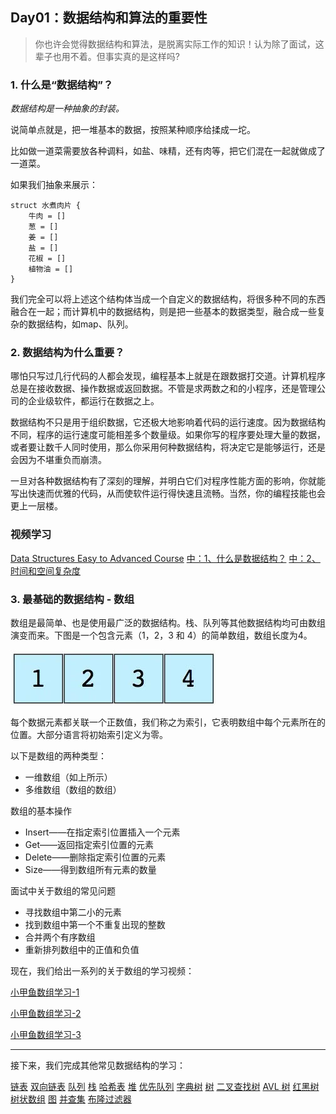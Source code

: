 ## Day01：数据结构和算法的重要性

> 你也许会觉得数据结构和算法，是脱离实际工作的知识！认为除了面试，这辈子也用不着。但事实真的是这样吗?

### 1. 什么是“数据结构”？

*数据结构是一种抽象的封装。*

说简单点就是，把一堆基本的数据，按照某种顺序给揉成一坨。

比如做一道菜需要放各种调料，如盐、味精，还有肉等，把它们混在一起就做成了一道菜。

如果我们抽象来展示：

```
struct 水煮肉片 { 
    牛肉 = []
    葱 = []
    姜 = []
    盐 = []
    花椒 = []
    植物油 = []
}
```

我们完全可以将上述这个结构体当成一个自定义的数据结构，将很多种不同的东西融合在一起；而计算机中的数据结构，则是把一些基本的数据类型，融合成一些复杂的数据结构，如map、队列。

### 2. 数据结构为什么重要？

哪怕只写过几行代码的人都会发现，编程基本上就是在跟数据打交道。计算机程序总是在接收数据、操作数据或返回数据。不管是求两数之和的小程序，还是管理公司的企业级软件，都运行在数据之上。

数据结构不只是用于组织数据，它还极大地影响着代码的运行速度。因为数据结构不同，程序的运行速度可能相差多个数量级。如果你写的程序要处理大量的数据，或者要让数千人同时使用，那么你采用何种数据结构，将决定它是能够运行，还是会因为不堪重负而崩溃。

一旦对各种数据结构有了深刻的理解，并明白它们对程序性能方面的影响，你就能写出快速而优雅的代码，从而使软件运行得快速且流畅。当然，你的编程技能也会更上一层楼。

### 视频学习

[Data Structures Easy to Advanced Course](https://www.youtube.com/watch?v=RBSGKlAvoiM)
[中：1、什么是数据结构？](https://www.youtube.com/watch?v=hkwi2rQlPak&list=PLV5qT67glKSGFkKRDyuMfwcL-hwXOc4q_)
[中：2、时间和空间复杂度 ](https://www.youtube.com/watch?v=7_UkcocEmDs&list=PLV5qT67glKSGFkKRDyuMfwcL-hwXOc4q_&index=2)

### 3. 最基础的数据结构 - 数组

数组是最简单、也是使用最广泛的数据结构。栈、队列等其他数据结构均可由数组演变而来。下图是一个包含元素（1，2，3 和 4）的简单数组，数组长度为4。

![](./img/01-001.jpg)

每个数据元素都关联一个正数值，我们称之为索引，它表明数组中每个元素所在的位置。大部分语言将初始索引定义为零。

以下是数组的两种类型：

- 一维数组（如上所示）
- 多维数组（数组的数组）

数组的基本操作
- Insert——在指定索引位置插入一个元素
- Get——返回指定索引位置的元素
- Delete——删除指定索引位置的元素
- Size——得到数组所有元素的数量

面试中关于数组的常见问题
- 寻找数组中第二小的元素
- 找到数组中第一个不重复出现的整数
- 合并两个有序数组
- 重新排列数组中的正值和负值

现在，我们给出一系列的关于数组的学习视频：

[小甲鱼数组学习-1](https://www.youtube.com/watch?v=13bNE3pGcIg)

[小甲鱼数组学习-2](https://www.youtube.com/watch?v=Msm84syHpHQ)

[小甲鱼数组学习-3](https://www.youtube.com/watch?v=QYdHN67R1hk)

---

接下来，我们完成其他常见数据结构的学习：

[链表](./02.链表.md)
[双向链表](./03.双向链表.md)
[队列](./04.队列.md)
[栈](./05.栈.md)
[哈希表](./06.哈希表.md)
[堆](./07.堆.md)
[优先队列](./08.优先队列.md)
[字典树](./09.字典树.md)
[树](./10.树.md)
[二叉查找树](./11.二叉搜索树.md)
[AVL 树](./12.AVL树.md)
[红黑树](./13.红黑树.md)
[树状数组](./14.树状数组.md)
[图](./15.图.md)
[并查集](./16.并查集.md)
[布隆过滤器](./17.布隆过滤器.md)


